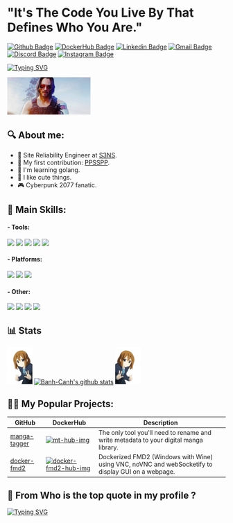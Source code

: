 # "It's The Code You Live By That Defines Who You Are."

[![Github Badge](https://img.shields.io/badge/BanhCanh-333?style=for-the-badge&logo=github&logoColor=white)](https://github.com/Banh-Canh) [![DockerHub Badge](https://img.shields.io/badge/Banhcanh-2496ED?style=for-the-badge&logo=docker&logoColor=white&link=https://hub.docker.com/u/banhcanh)](https://hub.docker.com/u/banhcanh) [![Linkedin Badge](https://img.shields.io/badge/Victor_Hang-0077B5?style=for-the-badge&logo=linkedin&logoColor=white&link=https://www.linkedin.com/in/victor-hang/)](https://www.linkedin.com/in/victor-hang/) [![Gmail Badge](https://img.shields.io/badge/vhvictorhang-D14836?style=for-the-badge&logo=gmail&logoColor=white)](mailto:vhvictorhang@gmail.com) [![Discord Badge](https://img.shields.io/badge/VictorTK-7289DA?style=for-the-badge&logo=Discord&logoColor=white)](https://discordapp.com/users/208466390493954048) [![Instagram Badge](https://img.shields.io/badge/vtk_hg-E4405F?style=for-the-badge&logo=instagram&logoColor=white&link=https://www.instagram.com/vtk_hg/)](https://www.instagram.com/vtk_hg/)

[![Typing SVG](https://readme-typing-svg.demolab.com?font=Fira+Code&duration=3000&pause=1000&random=false&width=435&lines=Hello%2C+I'm+Victor+%F0%9F%99%8B;French+SRE+%F0%9F%87%AB%F0%9F%87%B7;Cyberpunk+Fan+%F0%9F%A4%96%F0%9F%8C%83;K-ON!+devot+%F0%9F%99%8F%F0%9F%95%AF%EF%B8%8F%F0%9F%8C%9F)](https://git.io/typing-svg)

<img src="images/wakeup.webp" style="width: 20vw">

## 🔍 About me:

- 💼 Site Reliability Engineer at [S3NS](https://www.s3ns.io).
- 💪 My first contribution: [PPSSPP](https://github.com/hrydgard/ppsspp/pull/14332).
- 🧠 I'm learning golang.
- 🙈 I like cute things.
- 🎮 Cyberpunk 2077 fanatic.

## 🚀 Main Skills:

#### - Tools:
<p align=left>
<img src="https://img.shields.io/badge/Terraform-7B42BC?style=for-the-badge&logo=terraform&logoColor=white">
<img src="https://img.shields.io/badge/Docker-2496ED?style=for-the-badge&logo=docker&logoColor=white">

<img src="https://img.shields.io/badge/Prometheus-E6522C?style=for-the-badge&logo=prometheus&logoColor=white">
<img src="https://img.shields.io/badge/Vault-000000?style=for-the-badge&logo=vault&logoColor=white">
<img src="https://img.shields.io/badge/FluxCD-516BAA?style=for-the-badge&logo=fluxcd&logoColor=white">
</p>

#### - Platforms:
<p align=left>
<img src="https://img.shields.io/badge/Kubernetes-326DE6?style=for-the-badge&logo=kubernetes&logoColor=white">
<img src="https://img.shields.io/badge/Kubevirt-00AAB2?style=for-the-badge&logo=kubernetes&logoColor=white">
<img src="https://img.shields.io/badge/Google_Cloud-4285F4?style=for-the-badge&logo=google-cloud&logoColor=white">
</p>

#### - Other:
<p align=left>
<img src="https://img.shields.io/badge/Go-00ADD8?style=for-the-badge&logo=go&logoColor=white">
<img src="https://img.shields.io/badge/Linux-E97135?style=for-the-badge&logo=linux&logoColor=black">
<img src="https://img.shields.io/badge/Arch_Linux-1793D1?style=for-the-badge&logo=arch-linux&logoColor=white">
<img src="https://img.shields.io/badge/NixOS-5277C3?style=for-the-badge&logo=nixos&logoColor=white">
</p>

## 📊 Stats
<p align="left">
  <img src="images/yui.gif" style="width: 6vw" alt="Yui GIF">
  <a href="https://github.com/Banh-Canh"><img src="https://github-readme-stats.vercel.app/api/?username=Banh-Canh&show_owner&count_private=true" alt="Banh-Canh's github stats" style="width: 20vw;"></a>
  <img src="images/yui-reversed.gif" style="width: 6vw" alt="Yui GIF">
  
</p>


## 🧑‍💻 My Popular Projects:
	  
| GitHub | DockerHub | Description |
|--------|-----------|-------------|
| [manga-tagger][mt-git-lnk]        | [![mt-hub-img]][mt-hub-lnk]         | The only tool you'll need to rename and write metadata to your digital manga library. |
| [docker-fmd2][docker-fmd2-git-lnk]        | [![docker-fmd2-hub-img]][docker-fmd2-hub-lnk]         | Dockerized FMD2 (Windows with Wine) using VNC, noVNC and webSocketify to display GUI on a webpage. |
                                              
[mt-git-lnk]: https://github.com/banh-canh/manga-tagger
[mt-hub-img]: https://img.shields.io/docker/pulls/banhcanh/manga-tagger.svg
[mt-hub-lnk]: https://hub.docker.com/r/banhcanh/manga-tagger

[docker-fmd2-git-lnk]: https://github.com/banh-canh/docker-fmd2
[docker-fmd2-hub-img]: https://img.shields.io/docker/pulls/banhcanh/docker-fmd2.svg
[docker-fmd2-hub-lnk]: https://hub.docker.com/r/banhcanh/docker-fmd2

## 🤔 From Who is the top quote in my profile ? 

[![Typing SVG](https://readme-typing-svg.herokuapp.com?font=Fira+Code&duration=2000&pause=1000&color=661DAE&random=false&width=435&lines=A%3A+Yui+Hirasawa+%3F;B%3A+Naruto+%3F;C%3A+Johnny+Silverhand+%3F;D%3A+La+R%C3%A9ponse+D;E%3A+Viktor+Vektor+%3F;F%3A+42)](https://git.io/typing-svg)

